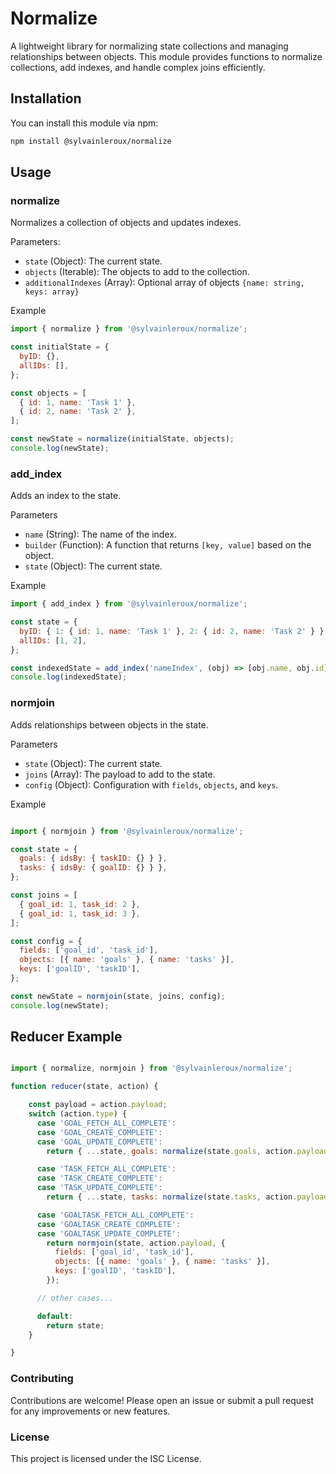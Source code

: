# Normalize 

A lightweight library for normalizing state collections and managing relationships between objects. This module provides functions to normalize collections, add indexes, and handle complex joins efficiently.


## Installation 

You can install this module via npm:
```bash
npm install @sylvainleroux/normalize
```

## Usage

### normalize

Normalizes a collection of objects and updates indexes.

Parameters: 

- `state` (Object): The current state.
- `objects` (Iterable): The objects to add to the collection.
- `additionalIndexes` (Array): Optional array of objects `{name: string, keys: array}`

Example

```javascript
import { normalize } from '@sylvainleroux/normalize';

const initialState = {
  byID: {},
  allIDs: [],
};

const objects = [
  { id: 1, name: 'Task 1' },
  { id: 2, name: 'Task 2' },
];

const newState = normalize(initialState, objects);
console.log(newState);
```

### add_index

Adds an index to the state.

Parameters

- `name` (String): The name of the index.
- `builder` (Function): A function that returns `[key, value]` based on the object.
- `state` (Object): The current state.

Example

```javascript
import { add_index } from '@sylvainleroux/normalize';

const state = {
  byID: { 1: { id: 1, name: 'Task 1' }, 2: { id: 2, name: 'Task 2' } },
  allIDs: [1, 2],
};

const indexedState = add_index('nameIndex', (obj) => [obj.name, obj.id], state);
console.log(indexedState);
```

### normjoin

Adds relationships between objects in the state.

Parameters

- `state` (Object): The current state.
- `joins` (Array): The payload to add to the state.
- `config` (Object): Configuration with `fields`, `objects`, and `keys`.

Example
```javascript

import { normjoin } from '@sylvainleroux/normalize';

const state = {
  goals: { idsBy: { taskID: {} } },
  tasks: { idsBy: { goalID: {} } },
};

const joins = [
  { goal_id: 1, task_id: 2 },
  { goal_id: 1, task_id: 3 },
];

const config = {
  fields: ['goal_id', 'task_id'],
  objects: [{ name: 'goals' }, { name: 'tasks' }],
  keys: ['goalID', 'taskID'],
};

const newState = normjoin(state, joins, config);
console.log(newState);
```

## Reducer Example

```javascript

import { normalize, normjoin } from '@sylvainleroux/normalize';

function reducer(state, action) {

    const payload = action.payload;
    switch (action.type) {
      case 'GOAL_FETCH_ALL_COMPLETE':
      case 'GOAL_CREATE_COMPLETE':
      case 'GOAL_UPDATE_COMPLETE':
        return { ...state, goals: normalize(state.goals, action.payload) };

      case 'TASK_FETCH_ALL_COMPLETE':
      case 'TASK_CREATE_COMPLETE':
      case 'TASK_UPDATE_COMPLETE':
        return { ...state, tasks: normalize(state.tasks, action.payload) };

      case 'GOALTASK_FETCH_ALL_COMPLETE':
      case 'GOALTASK_CREATE_COMPLETE':
      case 'GOALTASK_UPDATE_COMPLETE':
        return normjoin(state, action.payload, {
          fields: ['goal_id', 'task_id'],
          objects: [{ name: 'goals' }, { name: 'tasks' }],
          keys: ['goalID', 'taskID'],
        });

      // other cases...

      default:
        return state;
    }

}
```


### Contributing

Contributions are welcome! Please open an issue or submit a pull request for any improvements or new features.

### License

This project is licensed under the ISC License.